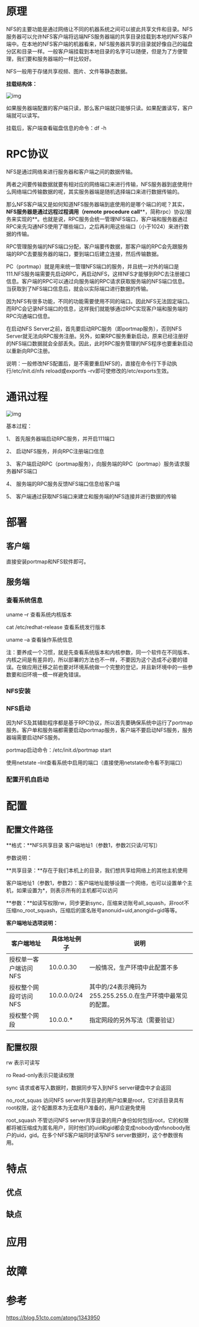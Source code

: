 # 原理

NFS的主要功能是通过网络让不同的机器系统之间可以彼此共享文件和目录。NFS服务器可以允许NFS客户端将远端NFS服务器端的共享目录挂载到本地的NFS客户端中。在本地的NFS客户端的机器看来，NFS服务器共享的目录就好像自己的磁盘分区和目录一样。一般客户端挂载到本地目录的名字可以随便，但是为了方便管理，我们要和服务器端的一样比较好。

NFS一般用于存储共享视频、图片、文件等静态数据。

**挂载结构体：**

![img](file:///C:\Users\大力\AppData\Local\Temp\ksohtml\wpsBE67.tmp.jpg) 

​	如果服务器端配置的客户端只读，那么客户端就只能够只读。如果配置读写，客户端就可以读写。

挂载后，客户端查看磁盘信息的命令：df -h

# RPC协议

NFS是通过网络来进行服务器和客户端之间的数据传输。

两者之间要传输数据就要有相对应的网络端口来进行传输，NFS服务器到底使用什么网络端口传输数据的呢，其实服务器端是随机选择端口来进行数据传输的。

那么NFS客户端又是如何知道NFS服务器端到底使用的是哪个端口的呢？其实，**NFS服务器是通过远程过程调用（remote** **procedure** **call****，简称rpc）协议/服务来实现的**。也就是说，RPC服务会统一管理NFS端口，客户端和服务器通过RPC来先沟通NFS使用了哪些端口，之后再利用这些端口（小于1024）来进行数据的传输。

RPC管理服务端的NFS端口分配，客户端要传数据，那客户端的RPC会先跟服务端的RPC去要服务器的端口，要到端口后建立连接，然后传输数据。

PC（portmap）就是用来统一管理NFS端口的服务，并且统一对外的端口是111.NFS服务端需要先启动RPC，再启动NFS，这样NFS才能够到RPC去注册接口信息。客户端的RPC可以通过向服务端的RPC请求获取服务端的NFS端口信息。当获取到了NFS端口信息后，就会以实际端口进行数据的传输。

因为NFS有很多功能，不同的功能需要使用不同的端口。因此NFS无法固定端口。而RPC会记录NFS端口的信息，这样我们就能够通过RPC实现客户端和服务端的RPC沟通端口信息。

在启动NFS Server之前，首先要启动RPC服务（即portmap服务），否则NFS Server就无法向RPC服务注册。另外，如果RPC服务重新启动，原来已经注册好的NFS端口数据就会全部丢失。因此，此时RPC服务管理的NFS程序也要重新启动以重新向RPC注册。

说明：一般修改NFS配置后，是不需要重启NFS的，直接在命令行下手动执行/etc/init.d/nfs reload或exportfs –rv即可使修改的/etc/exports生效。

# 通讯过程

![img](file:///C:\Users\大力\AppData\Local\Temp\ksohtml\wpsBE78.tmp.jpg) 

基本过程：

1、 首先服务器端启动RPC服务，并开启111端口

2、 启动NFS服务，并向RPC注册端口信息

3、 客户端启动RPC（portmap服务），向服务端的RPC（portmap）服务请求服务器NFS端口

4、 服务端的RPC服务反馈NFS端口信息给客户端

5、 客户端通过获取NFS端口来建立和服务端的NFS连接并进行数据的传输

# 部署

## **客户端**

直接安装portmap和NFS软件即可。

## **服务端**

### **查看系统信息**

uname –r 查看系统内核版本

cat /etc/redhat-release 查看系统发行版本

uname –a 查看操作系统信息

注：要养成一个习惯，就是先查看系统版本和内核参数，同一个软件在不同版本、内核之间是有差异的，所以部署的方法也不一样，不要因为这个造成不必要的错误。在做应用迁移之前也要对环境系统做一个完整的登记，并且新环境中的一些参数要和旧环境一模一样避免错误。

### **NFS安装**

### **NFS启动**

因为NFS及其辅助程序都是基于RPC协议，所以首先要确保系统中运行了portmap服务。客户单和服务端都需要启动portmap服务，客户端不要启动NFS服务，服务器端需要启动NFS服务。

portmap启动命令：/etc/init.d/portmap start

使用netstate –lnt查看系统中启用的端口（直接使用netstate命令看不到端口）

### **配置开机自启动**

# 配置

## **配置文件路径**

**格式：**NFS共享目录	客户端地址1（参数1，参数2[只读/可写]）

参数说明：

**共享目录：**存在于我们本机上的目录，我们想共享给网络上的其他主机使用

客户端地址1（参数1，参数2）：客户端地址能够设置一个网络，也可以设置单个主机，如果设置为*，则表示所有的主机都可以访问

**参数：**如读写权限rw，同步更新sync，压缩来访账号all_squash，非root不压缩no_root_squash，压缩后的匿名账号anonuid=uid,anongid=gid等等。

**客户端地址选项说明：**

| 客户端地址            | 具体地址例子 | 说明                                                        |
| --------------------- | ------------ | ----------------------------------------------------------- |
| 授权单一客户端访问NFS | 10.0.0.30    | 一般情况，生产环境中此配置不多                              |
| 授权整个网段可访问NFS | 10.0.0.0/24  | 其中的/24表示掩码为255.255.255.0.在生产环境中最常见的配置。 |
| 授权整个网段          | 10.0.0.*     | 指定网段的另外写法（需要验证）                              |

## **配置权限**

rw	表示可读写

ro	Read-only表示只能读权限

sync	请求或者写入数据时，数据同步写入到NFS server硬盘中才会返回

no_root_squas	访问NFS server共享目录的用户如果是root，它对该目录具有root权限，这个配置原本为无盘用户准备的，用户应避免使用

root_squash	不管访问NFS server共享目录的用户身份如何包括root，它的权限都将被压缩成为匿名用户，同时他们的uid和gid都会变成nobody或nfsnobody账户的uid，gid。在多个NFS客户端同时读写NFS server数据时，这个参数很有用。

# 特点

## **优点**

## **缺点**

# 应用

# 故障

# 参考

https://blog.51cto.com/atong/1343950

 